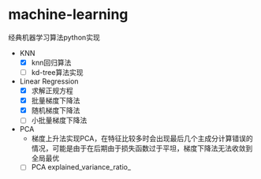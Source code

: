# machine-learning
经典机器学习算法python实现
- KNN
    - [x] knn回归算法
    - [ ] kd-tree算法实现
- Linear Regression
    - [x] 求解正规方程
    - [x] 批量梯度下降法
    - [x] 随机梯度下降法
    - [ ] 小批量梯度下降法
- PCA
    - 梯度上升法实现PCA，在特征比较多时会出现最后几个主成分计算错误的情况，可能是由于在后期由于损失函数过于平坦，梯度下降法无法收敛到全局最优
    - [ ] PCA explained_variance_ratio_